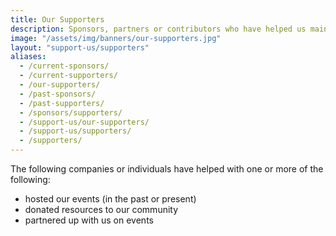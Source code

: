 ```yaml
---
title: Our Supporters
description: Sponsors, partners or contributors who have helped us maintain the largest Latinx in Tech community.
image: "/assets/img/banners/our-supporters.jpg"
layout: "support-us/supporters"
aliases:
  - /current-sponsors/
  - /current-supporters/
  - /our-supporters/
  - /past-sponsors/
  - /past-supporters/
  - /sponsors/supporters/
  - /support-us/our-supporters/
  - /support-us/supporters/
  - /supporters/
---
```


The following companies or individuals have helped with one or more of the following:

- hosted our events (in the past or present)
- donated resources to our community
- partnered up with us on events
